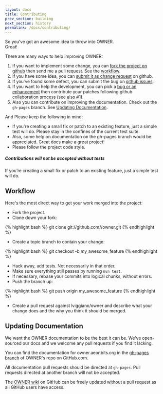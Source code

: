 ```yaml
---
layout: docs
title: Contributing
prev_section: building
next_section: history
permalink: /docs/contributing/
---
```


So you've got an awesome idea to throw into OWNER.  
Great! 

There are many ways to help improving OWNER:

1. If you want to implement some change, you can 
   [fork the project on github][fork] then send me a pull request. 
   See the [workflow](#workflow).
2. If you have some idea, you can [submit it as change request][issues] on 
     github.
3. If you've found some defect, you can submit the bug on 
     [github issues][issues].
4. If you want to help the development, you can pick a 
     [bug or an enhancement][issues] then contribute your patches following 
     github [collaboration process][collaborating] (see also #1).
5. Also you can contribute on improving the documentation. Check out 
     the `gh-pages` branch. 
     See [Updating Documentation](#updating_documentation).

  [fork]: https://help.github.com/articles/fork-a-repo
  [issues]: https://github.com/lviggiano/owner/issues
  [collaborating]: https://help.github.com/categories/63/articles


And Please keep the following in mind:

* If you're creating a small fix or patch to an existing feature, just a simple
  test will do. Please stay in the confines of the current test suite.
* Also, some help on documentation on the gh-pages branch would be appreciated. 
  Great docs make a great project!
* Please follow the project code style.

<div class="note warning">
  <h5>Contributions will not be accepted without tests</h5>
  <p>
    If you’re creating a small fix or patch to an existing feature, just
    a simple test will do.
  </p>
</div>


Workflow
--------

Here's the most direct way to get your work merged into the project:

* Fork the project.
* Clone down your fork:

{% highlight bash %}
git clone git://github.com/<your-username>/owner.git
{% endhighlight %}

* Create a topic branch to contain your change:

{% highlight bash %}
git checkout -b my_awesome_feature
{% endhighlight %}


* Hack away, add tests. Not necessarily in that order.
* Make sure everything still passes by running `mvn test`.
* If necessary, rebase your commits into logical chunks, without errors.
* Push the branch up:

{% highlight bash %}
git push origin my_awesome_feature
{% endhighlight %}

* Create a pull request against lviggiano/owner and describe what your change
  does and the why you think it should be merged.

Updating Documentation
----------------------

We want the OWNER documentation to be the best it can be. We've
open-sourced our docs and we welcome any pull requests if you find it
lacking.

You can find the documentation for owner.aeonbits.org in the
[gh-pages branch](https://github.com/lviggiano/owner/tree/gh-pages) of
OWNER's repo on GitHub.com.

All documentation pull requests should be directed at `gh-pages`.  Pull
requests directed at another branch will not be accepted.

The [OWNER wiki](https://github.com/lviggiano/owner/wiki) on GitHub 
can be freely updated without a pull request as all GitHub users have access.
